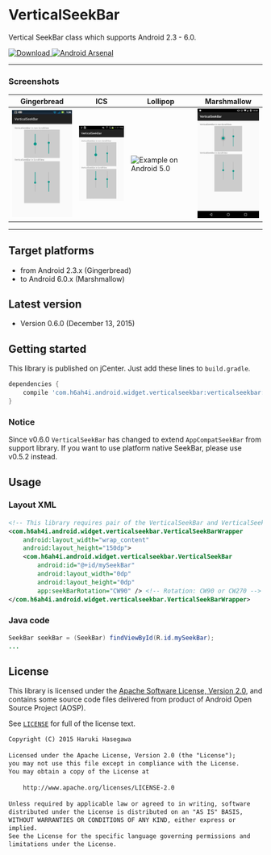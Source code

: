 VerticalSeekBar
===============

Vertical SeekBar class which supports Android 2.3 - 6.0.

[ ![Download](https://api.bintray.com/packages/h6ah4i/maven/android-verticalseekbar/images/download.svg) ](https://bintray.com/h6ah4i/maven/android-verticalseekbar/_latestVersion)
[![Android Arsenal](https://img.shields.io/badge/Android%20Arsenal-VerticalSeekBar-brightgreen.svg?style=flat)](https://android-arsenal.com/details/1/1436)

---

### Screenshots
| Gingerbread |    ICS    | Lollipop   | Marshmallow |
|-------------|-----------|------------|-------------|
| <img src="./pic/gb.png?raw=true" alt="Example on Android 2.3" width="150" /> | <img src="./pic/ics.png?raw=true" alt="Example on Android 4.0" width="150" /> | <img src="./pic/lollipop.png?raw=true" alt="Example on Android 5.0" width="150" /> | <img src="./pic/marshmallow.png?raw=true" alt="Example on Android 5.0" width="150" /> |

---

Target platforms
---

- from Android 2.3.x  (Gingerbread)
- to Android 6.0.x (Marshmallow)


Latest version
---

- Version 0.6.0  (December 13, 2015)



Getting started
---

This library is published on jCenter. Just add these lines to `build.gradle`.

```groovy
dependencies {
    compile 'com.h6ah4i.android.widget.verticalseekbar:verticalseekbar:0.6.0'
}
```

### Notice
Since v0.6.0 `VerticalSeekBar` has changed to extend `AppCompatSeekBar` from support library. If you want to use platform native SeekBar, please use v0.5.2 instead.


Usage
---

### Layout XML

```xml
<!-- This library requires pair of the VerticalSeekBar and VerticalSeekBarWrapper classes -->
<com.h6ah4i.android.widget.verticalseekbar.VerticalSeekBarWrapper
    android:layout_width="wrap_content"
    android:layout_height="150dp">
    <com.h6ah4i.android.widget.verticalseekbar.VerticalSeekBar
        android:id="@+id/mySeekBar"
        android:layout_width="0dp"
        android:layout_height="0dp"
        app:seekBarRotation="CW90" /> <!-- Rotation: CW90 or CW270 -->
</com.h6ah4i.android.widget.verticalseekbar.VerticalSeekBarWrapper>
```

### Java code

```java
SeekBar seekBar = (SeekBar) findViewById(R.id.mySeekBar);
...
```

License
---

This library is licensed under the [Apache Software License, Version 2.0](http://www.apache.org/licenses/LICENSE-2.0), and contains some source code files delivered from product of Android Open Source Project (AOSP).

See [`LICENSE`](LICENSE) for full of the license text.

    Copyright (C) 2015 Haruki Hasegawa

    Licensed under the Apache License, Version 2.0 (the "License");
    you may not use this file except in compliance with the License.
    You may obtain a copy of the License at

        http://www.apache.org/licenses/LICENSE-2.0

    Unless required by applicable law or agreed to in writing, software
    distributed under the License is distributed on an "AS IS" BASIS,
    WITHOUT WARRANTIES OR CONDITIONS OF ANY KIND, either express or implied.
    See the License for the specific language governing permissions and
    limitations under the License.
